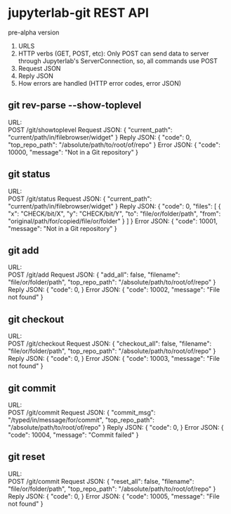 # jupyterlab-git REST API
pre-alpha version
1. URLS
2. HTTP verbs (GET, POST, etc): Only POST can send data to server through Jupyterlab's ServerConnection, so, all commands use POST
3. Request JSON
4. Reply JSON
5. How errors are handled (HTTP error codes, error JSON)


## git rev-parse --show-toplevel

URL:  
    POST /git/showtoplevel
Request JSON:
    {
        "current_path": "current/path/in/filebrowser/widget"
    }
Reply JSON:
    {
        "code": 0,
        "top_repo_path": "/absolute/path/to/root/of/repo"
    }
Error JSON:
    {
        "code": 10000,
        "message": "Not in a Git repository"
    }


## git status

URL:  
    POST /git/status
Request JSON:
    {
        "current_path": "current/path/in/filebrowser/widget"
    }
Reply JSON:
    {
        "code": 0,
        "files": [
            {
                "x": "CHECK/bit/X",
                "y": "CHECK/bit/Y",
                "to": "file/or/folder/path",
                "from": "original/path/for/copied/file/or/folder"
            }
        ]
    }
Error JSON:
    {
        "code": 10001,
        "message": "Not in a Git repository"
    }

## git add

URL:  
    POST /git/add
Request JSON:
    {
        "add_all": false, 
        "filename": "file/or/folder/path", 
        "top_repo_path": "/absolute/path/to/root/of/repo"
    }
Reply JSON:
    {
        "code": 0,
    }
Error JSON:
    {
        "code": 10002,
        "message": "File not found"
    }

## git checkout

URL:  
    POST /git/checkout
Request JSON:
    {
        "checkout_all": false, 
        "filename": "file/or/folder/path", 
        "top_repo_path": "/absolute/path/to/root/of/repo"
    }
Reply JSON:
    {
        "code": 0,
    }
Error JSON:
    {
        "code": 10003,
        "message": "File not found"
    }

## git commit

URL:  
    POST /git/commit
Request JSON:
    {
        "commit_msg": "/typed/in/message/for/commit", 
        "top_repo_path": "/absolute/path/to/root/of/repo"
    }
Reply JSON:
    {
        "code": 0,
    }
Error JSON:
    {
        "code": 10004,
        "message": "Commit failed"
    }

## git reset

URL:  
    POST /git/commit
Request JSON:
    {
        "reset_all": false, 
        "filename": "file/or/folder/path", 
        "top_repo_path": "/absolute/path/to/root/of/repo"
    }
Reply JSON:
    {
        "code": 0,
    }
Error JSON:
    {
        "code": 10005,
        "message": "File not found"
    }

